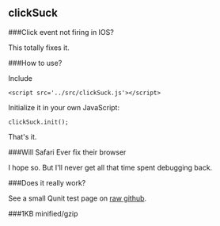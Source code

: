 clickSuck
---------

###Click event not firing in IOS?

This totally fixes it. 

###How to use?

Include 

    <script src='../src/clickSuck.js'></script>

Initialize it in your own JavaScript:

    clickSuck.init();

That's it.

###Will Safari Ever fix their browser

I hope so. But I'll never get all that time spent debugging back. 

###Does it really work?

See a small Qunit test page on 
<a href="https://rawgit.com/tevko/clickSuck/master/test/browser.html" 
  target="_blank" title="opens in new tab or window">raw github</a>.
  
###1KB minified/gzip
